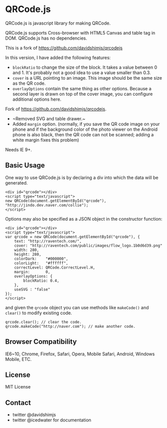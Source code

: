 # QRCode.js

QRCode.js is javascript library for making QRCode.

QRCode.js supports Cross-browser with HTML5 Canvas and table tag in DOM. QRCode.js has no dependencies.

This is a fork of https://github.com/davidshimjs/qrcodejs

In this version, I have added the following features:

- `blockRatio` to change the size of the block. It takes a value between 0 and 1. It's probably not a good idea to use a value smaller than 0.3.
- `cover` is a URL pointing to an image. This image should be the same size as the QR code.
- `overlayOptions` contain the same thing as other options. Because a second layer is drawn on top of the cover image, you can configure additional options here.

Fork of <https://github.com/davidshimjs/qrcodejs>.

* ~Removed SVG and table drawer.~
* Added `margin` option. (normally, if you save the QR code
image on your phone and if the background color of the photo
viewer on the Android phone is also black, then the QR code
can not be scanned; adding a white margin fixes this problem)

Needs IE 9+.

## Basic Usage


One way to use QRCode.js is by declaring a div into which the data will be generated.

    <div id="qrcode"></div>
    <script type="text/javascript">
    new QRCode(document.getElementById("qrcode"), "http://jindo.dev.naver.com/collie");
    </script>

Options may also be specified as a JSON object in the constructor function:

```
<div id="qrcode"></div>
<script type="text/javascript">
var qrcode = new QRCode(document.getElementById("qrcode"), {
	text: "http://raventech.com/",
	cover: "http://raventech.com/public/images/flow_logo.1b0d6d39.png"
	width: 280,
	height: 280,
	colorDark:    "#000000",
	colorLight:   "#ffffff",
	correctLevel: QRCode.CorrectLevel.H,
	margin:       0,
	overlayOptions: {
		blockRatio: 0.4,
	},
	useSVG : "false"
});
</script>
```

and given the `qrcode` object you can use methods like `makeCode()` and `clear()` to modify existing code.

```
qrcode.clear(); // clear the code.
qrcode.makeCode("http://naver.com"); // make another code.
```

## Browser Compatibility

IE6~10, Chrome, Firefox, Safari, Opera, Mobile Safari, Android, Windows Mobile, ETC.

## License

MIT License

## Contact
- twitter @davidshimjs
- twitter @icedwater for documentation
